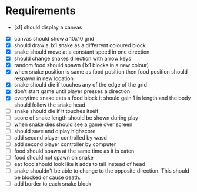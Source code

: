 # Requirements
- [x!] should display a canvas 
- [x] canvas should show a 10x10 grid 
- [x] should draw a 1x1 snake as a differrent coloured block 
- [x] snake should move at a constant speed in one direction
- [x] should change snakes direction with arrow keys 
- [x] random food should spawn (1x1 blocks in a new colour)
- [x] when snake position is same as food position then food position should respawn in new location
- [x] snake should die if touches any of the edge of the grid 
- [x] don't start game until player presses a direction
- [x] everytime snake eats a food block it should gain 1 in length and the body should follow the snake head
- [ ] snake should die if it touches itself 
- [ ] score of snake length should be shown during play
- [ ] when snake dies should see a game over screen 
- [ ] should save and diplay highscore
- [ ] add second player controlled by wasd 
- [ ] add second player controller by computer
- [ ] food should spawn at the same time as it is eaten
- [ ] food should not spawn on snake
- [ ] eat food should look like it adds to tail instead of head
- [ ] snake shouldn't be able to change to the opposite direction. This should be blocked or cause death. 
- [ ] add border to each snake block